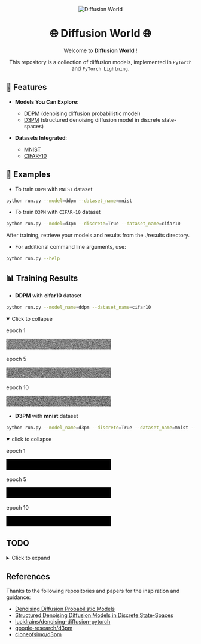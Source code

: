 
<div align="center">

![Diffusion World](https://img.shields.io/badge/Diffusion-World-blue?style=for-the-badge&logo=appveyor)

# 🌐 Diffusion World 🌐

Welcome to **Diffusion World** !

This repository is a collection of diffusion models,
implemented in `PyTorch` and `PyTorch Lightning`.
</div>

## 🚀 Features
- **Models You Can Explore**:
  - [DDPM](https://arxiv.org/abs/2006.11239) (denoising diffusion probabilistic model)
  - [D3PM](https://arxiv.org/abs/2107.03006) (structured denoising diffusion model in discrete state-spaces)

- **Datasets Integrated**:
    - [MNIST](https://pytorch.org/vision/main/generated/torchvision.datasets.MNIST.html)
    - [CIFAR-10](https://pytorch.org/vision/main/generated/torchvision.datasets.CIFAR10.html)

## 🌟 Examples
- To train `DDPM` with `MNIST` dataset
```bash
python run.py --model=ddpm --dataset_name=mnist
```

- To train `D3PM` with `CIFAR-10` dataset
```bash
python run.py --model=d3pm --discrete=True --dataset_name=cifar10
```

After training, retrieve your models and results from the ./results directory.

- For additional command line arguments, use:
```bash
python run.py --help
```

## 📊 Training Results 
- **DDPM** with **cifar10** dataset
```bash
python run.py --model_name=ddpm --dataset_name=cifar10
```

<details open>
<summary>Click to collapse</summary>

epoch 1

<img src="assets/sample_ddpm_epoch_0.gif" alt="Loading Animation">

epoch 5

<img src="assets/sample_ddpm_epoch_4.gif" alt="Loading Animation">

epoch 10

<img src="assets/sample_ddpm_epoch_9.gif" alt="Loading Animation">
</details>

- **D3PM** with **mnist** dataset
```bash
python run.py --model_name=d3pm --discrete=True --dataset_name=mnist --scheduler_mode=jsd
```

<details open>
<summary>click to collapse</summary>

epoch 1

<img src="assets/sample_d3pm_epoch_0.gif" alt="Loading Animation">

epoch 5

<img src="assets/sample_d3pm_epoch_4.gif" alt="Loading Animation">

epoch 10

<img src="assets/sample_d3pm_epoch_9.gif" alt="Loading Animation">
</details>

## TODO
<details>
<summary>Click to expand</summary>

- [ ] Add a diffusion model of `Noise Conditional Score Network`(https://arxiv.org/abs/1907.05600)

- [ ] Add DDIM sampling method
</details>

## References
Thanks to the following repositories and papers for the inspiration and guidance:
- [Denoising Diffusion Probabilistic Models](https://arxiv.org/abs/2006.11239)
- [Structured Denoising Diffusion Models in Discrete State-Spaces](https://arxiv.org/abs/2107.03006)
- [lucidrains/denoising-diffusion-pytorch](https://github.com/lucidrains/denoising-diffusion-pytorch)
- [google-research/d3pm](https://github.com/google-research/google-research/blob/master/d3pm/images/diffusion_categorical.py)
- [cloneofsimo/d3pm](https://github.com/cloneofsimo/d3pm)

